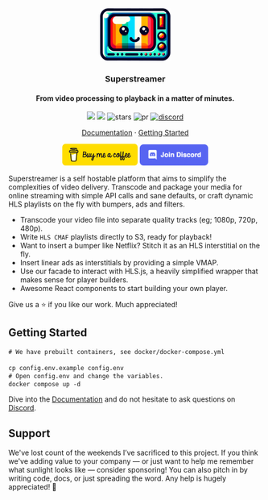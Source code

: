 <div align="center">
  <img src="./public/logo-mascotte.png" width="140" />

  <h3>Superstreamer</h3>
  <h4>From video processing to playback in a matter of minutes.</h4>
  
  <p align="center">
    <img src="https://img.shields.io/github/license/matvp91/superstreamer?v=1">
    <img src="https://img.shields.io/github/last-commit/matvp91/superstreamer?v=1">
    <img src="https://img.shields.io/github/stars/matvp91/superstreamer?v=1" alt="stars">
    <img src="https://img.shields.io/badge/PR's-welcome-0437F2" alt="pr">
    <a href="https://discord.gg/4hXgz9EsF4">
      <img src="https://img.shields.io/discord/1290252589522223166?v=1" alt="discord">
    </a>
  </p>

  <p align="center">
    <a href="https://matvp91.github.io/superstreamer">Documentation</a> · 
    <a href="https://matvp91.github.io/superstreamer/getting-started.html">Getting Started</a>
  </p>

[<img src="./public/button-buy-me-a-coffee.png" width="150" alt="Buy me a coffee button"/>](https://www.buymeacoffee.com/matvp91)
[<img src="./public/button-join-discord.png" width="136" alt="Join Discord button"/>](https://discord.gg/4hXgz9EsF4)

</div>

Superstreamer is a self hostable platform that aims to simplify the complexities of video delivery. Transcode and package your media for online streaming with simple API calls and sane defaults, or craft dynamic HLS playlists on the fly with bumpers, ads and filters.

- Transcode your video file into separate quality tracks (eg; 1080p, 720p, 480p).
- Write `HLS CMAF` playlists directly to S3, ready for playback!
- Want to insert a bumper like Netflix? Stitch it as an HLS interstitial on the fly.
- Insert linear ads as interstitials by providing a simple VMAP.
- Use our facade to interact with HLS.js, a heavily simplified wrapper that makes sense for player builders.
- Awesome React components to start building your own player.

Give us a ⭐ if you like our work. Much appreciated!

## Getting Started

```shell
# We have prebuilt containers, see docker/docker-compose.yml

cp config.env.example config.env
# Open config.env and change the variables.
docker compose up -d
```

Dive into the [Documentation](https://matvp91.github.io/superstreamer) and do not hesitate to ask questions on [Discord](https://discord.gg/4hXgz9EsF4).

## Support

We've lost count of the weekends I’ve sacrificed to this project. If you think we've adding value to your company — or just want to help me remember what sunlight looks like — consider sponsoring! You can also pitch in by writing code, docs, or just spreading the word. Any help is hugely appreciated! 🥰

